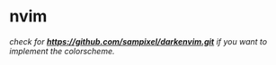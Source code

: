 # nvim

###### check for **https://github.com/sampixel/darkenvim.git** if you want to implement the colorscheme.
